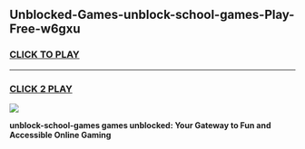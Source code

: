 
## Unblocked-Games-unblock-school-games-Play-Free-w6gxu
<h3>
<a href="https://premium76.site?title=unblock-school-games&ref=09A">CLICK TO PLAY</a></h3>
<hr>

<h3>
<a href="https://premium76.site?title=unblock-school-games&ref=09A">CLICK 2 PLAY</a>
  
</h3>

<a href="https://premium76.site?title=unblock-school-games&ref=09A"><img src="https://clearcache.store/games.png"></a>


**unblock-school-games games unblocked: Your Gateway to Fun and Accessible Online Gaming**
